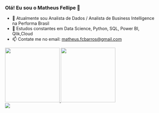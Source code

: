 ### Olá! Eu sou o Matheus Fellipe  👋


- 🔭 Atualmente sou Analista de Dados / Analista de Business Intelligence na Performa Brasil
- 🌱 Estudos constantes em Data Science, Python, SQL, Power BI, Qlik,Cloud
- 📫 Contate me no email: matheus.fcbarros@gmail.com
<div>
   <a href = "https://github.com/MatheusFCBarros">
   <img height="180em" src="https://github-readme-stats.vercel.app/api?username=MatheusFCBarros&show_icons=true&theme=tokyonight&count_private=true"> 
   <img height="180em" src="https://github-readme-stats.vercel.app/api/top-langs/?username=MatheusFCBarros&layout=compact&theme=tokyonight&count_private=true"> 
</div>
   
<div>
   <a href = "https://www.linkedin.com/in/matheus-fellipe-do-carmo-barros-331403224/" target="_blank"><img src="https://img.shields.io/badge/LinkedIn-0077B5?style=for-the-badge&logo=linkedin&logoColor=white" target="_blank"></a>
</div>

